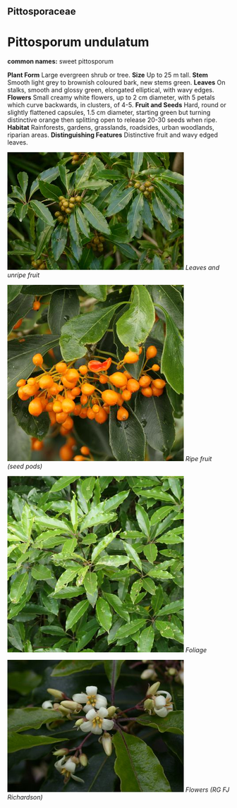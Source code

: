 ## Pittosporaceae
# Pittosporum undulatum
**common names:** sweet pittosporum

**Plant Form** Large evergreen shrub or tree. **Size** Up to 25 m tall. **Stem** Smooth light grey to brownish coloured bark, new stems green. **Leaves** On stalks, smooth and glossy green, elongated elliptical, with wavy edges. **Flowers** Small creamy white flowers, up to 2 cm diameter, with 5 petals which curve backwards, in clusters, of 4-5. **Fruit and Seeds** Hard, round or slightly flattened capsules, 1.5 cm diameter, starting green but turning distinctive orange then splitting open to release 20-30 seeds when ripe. **Habitat** Rainforests, gardens, grasslands, roadsides, urban woodlands, riparian areas. **Distinguishing Features** Distinctive fruit and wavy edged leaves.


![Leaves and unripe fruit](12664_P6960792.jpg)
   *Leaves and unripe fruit* 

![Ripe fruit (seed pods)](69486_P1011931.jpg)
   *Ripe fruit (seed pods)* 

![Foliage](68357_P1000347.jpg)
   *Foliage* 

![Flowers (RG FJ Richardson)](20565_Pittosporum-undulatum13.jpg)
   *Flowers (RG FJ Richardson)* 

